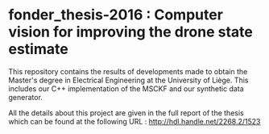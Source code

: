 # fonder_thesis-2016 : Computer vision for improving the drone state estimate
This repository contains the results of developments made to obtain the Master's degree in Electrical Engineering at the University of Liège. This includes our C++ implementation of the MSCKF and our synthetic data generator.

All the details about this project are given in the full report of the thesis which can be found at the following URL : http://hdl.handle.net/2268.2/1523
